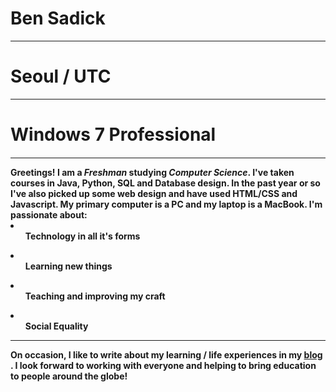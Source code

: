 <h1>Ben Sadick</h1>
<hr><h1>Seoul / UTC</h1>
<hr><h1>Windows 7 Professional</h1>

<h4><hr> Greetings! I am a <em>Freshman</em> studying <em>Computer Science</em>. I've taken courses in Java, Python, SQL and Database design. In the past year or so I've also picked up some web design and have used HTML/CSS and Javascript. My primary computer is a PC and my laptop is a MacBook.
I'm passionate about:


<li><ul>Technology in all it's forms</ul></li>
<li><ul>Learning new things</ul></li>
<li><ul>Teaching and improving my craft</ul></li>
<li><ul>Social Equality</ul></li>


<hr>On occasion, I like to write about my learning / life experiences in my <a href="https://smittyanddrweston.wordpress.com/"> blog </a>. I look forward to working with everyone and helping to bring education to people around the globe!</h4>
